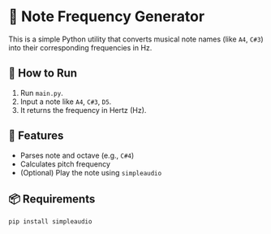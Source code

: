# 🎵 Note Frequency Generator

This is a simple Python utility that converts musical note names (like `A4`, `C#3`) into their corresponding frequencies in Hz.

## 🚀 How to Run

1. Run `main.py`.
2. Input a note like `A4`, `C#3`, `D5`.
3. It returns the frequency in Hertz (Hz).

## 🧠 Features

- Parses note and octave (e.g., `C#4`)
- Calculates pitch frequency
- (Optional) Play the note using `simpleaudio`

## 📦 Requirements

```bash
pip install simpleaudio
